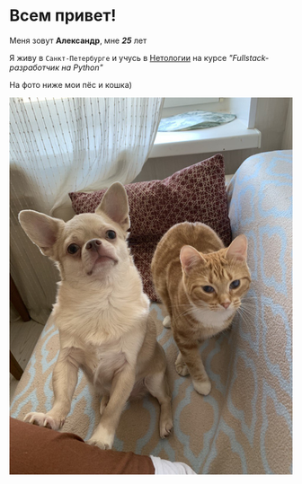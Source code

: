 # Всем привет!
Меня зовут **Александр**, мне ***25*** лет

Я живу в `Санкт-Петербурге` и учусь в [Нетологии](https://netology.ru/) на курсе _"Fullstack-разработчик на Python"_

На фото ниже мои пёс и кошка)

![My dog and cat](catdog.jpg)


